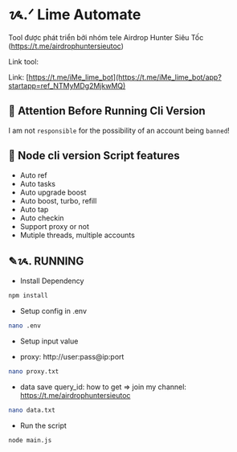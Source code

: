 # ᝰ.ᐟ Lime Automate

Tool được phát triển bởi nhóm tele Airdrop Hunter Siêu Tốc (https://t.me/airdrophuntersieutoc)

Link tool:

Link: [https://t.me/iMe_lime_bot](https://t.me/iMe_lime_bot/app?startapp=ref_NTMyMDg2MjkwMQ)

## 🚨 Attention Before Running Cli Version

I am not `responsible` for the possibility of an account being `banned`!

## 📎 Node cli version Script features

- Auto ref
- Auto tasks
- Auto upgrade boost
- Auto boost, turbo, refill
- Auto tap
- Auto checkin
- Support proxy or not
- Mutiple threads, multiple accounts

## ✎ᝰ. RUNNING

- Install Dependency

```bash
npm install
```

- Setup config in .env

```bash
nano .env
```

- Setup input value

* proxy: http://user:pass@ip:port

```bash
nano proxy.txt
```

- data save query_id: how to get => join my channel: https://t.me/airdrophuntersieutoc

```bash
nano data.txt
```

- Run the script

```bash
node main.js
```
